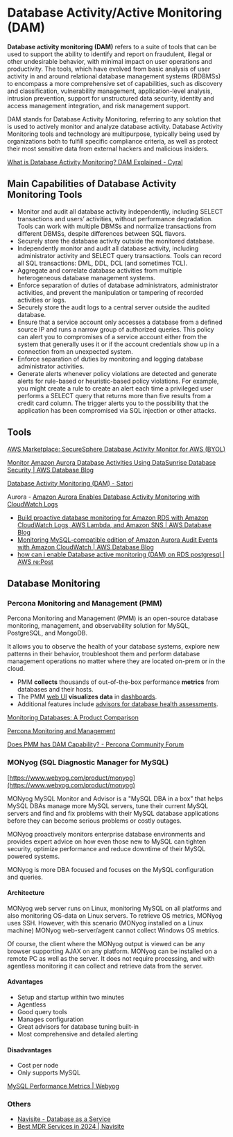 # Database Activity/Active Monitoring (DAM)

**Database activity monitoring (DAM)** refers to a suite of tools that can be used to support the ability to identify and report on fraudulent, illegal or other undesirable behavior, with minimal impact on user operations and productivity. The tools, which have evolved from basic analysis of user activity in and around relational database management systems (RDBMSs) to encompass a more comprehensive set of capabilities, such as discovery and classification, vulnerability management, application-level analysis, intrusion prevention, support for unstructured data security, identity and access management integration, and risk management support.

DAM stands for Database Activity Monitoring, referring to any solution that is used to actively monitor and analyze database activity. Database Activity Monitoring tools and technology are multipurpose, typically being used by organizations both to fulfill specific compliance criteria, as well as protect their most sensitive data from external hackers and malicious insiders.

[What is Database Activity Monitoring? DAM Explained - Cyral](https://cyral.com/glossary/database-activity-monitoring/)

## Main Capabilities of Database Activity Monitoring Tools

- Monitor and audit all database activity independently, including SELECT transactions and users’ activities, without performance degradation. Tools can work with multiple DBMSs and normalize transactions from different DBMSs, despite differences between SQL flavors.
- Securely store the database activity outside the monitored database.
- Independently monitor and audit all database activity, including administrator activity and SELECT query transactions. Tools can record all SQL transactions: DML, DDL, DCL (and sometimes TCL).
- Aggregate and correlate database activities from multiple heterogeneous database management systems.
- Enforce separation of duties of database administrators, administrator activities, and prevent the manipulation or tampering of recorded activities or logs.
- Securely store the audit logs to a central server outside the audited database.
- Ensure that a service account only accesses a database from a defined source IP and runs a narrow group of authorized queries. This policy can alert you to compromises of a service account either from the system that generally uses it or if the account credentials show up in a connection from an unexpected system.
- Enforce separation of duties by monitoring and logging database administrator activities.
- Generate alerts whenever policy violations are detected and generate alerts for rule-based or heuristic-based policy violations. For example, you might create a rule to create an alert each time a privileged user performs a SELECT query that returns more than five results from a credit card column. The trigger alerts you to the possibility that the application has been compromised via SQL injection or other attacks.

## Tools

[AWS Marketplace: SecureSphere Database Activity Monitor for AWS (BYOL)](https://aws.amazon.com/marketplace/pp/prodview-3wa5bmj5ol4g4)

[Monitor Amazon Aurora Database Activities Using DataSunrise Database Security | AWS Database Blog](https://aws.amazon.com/blogs/database/monitor-amazon-aurora-database-activities-using-datasunrise-database-security/)

[Database Activity Monitoring (DAM) - Satori](https://satoricyber.com/glossary/dam-database-activity-monitoring/)

Aurora - [Amazon Aurora Enables Database Activity Monitoring with CloudWatch Logs](https://aws.amazon.com/about-aws/whats-new/2017/09/amazon-aurora-enables-database-activity-monitoring-with-cloudwatch-logs/)

- [Build proactive database monitoring for Amazon RDS with Amazon CloudWatch Logs, AWS Lambda, and Amazon SNS | AWS Database Blog](https://aws.amazon.com/blogs/database/build-proactive-database-monitoring-for-amazon-rds-with-amazon-cloudwatch-logs-aws-lambda-and-amazon-sns/)
- [Monitoring MySQL-compatible edition of Amazon Aurora Audit Events with Amazon CloudWatch | AWS Database Blog](https://aws.amazon.com/blogs/database/monitoring-amazon-aurora-audit-events-with-amazon-cloudwatch/)
- [how can i enable Database active monitoring (DAM) on RDS postgresql | AWS re:Post](https://repost.aws/questions/QUgtKfclpwSumFcvCv9aZ8Hg/how-can-i-enable-database-active-monitoring-dam-on-rds-postgresql)

## Database Monitoring

### Percona Monitoring and Management (PMM)

Percona Monitoring and Management (PMM) is an open-source database monitoring, management, and observability solution for MySQL, PostgreSQL, and MongoDB.

It allows you to observe the health of your database systems, explore new patterns in their behavior, troubleshoot them and perform database management operations no matter where they are located on-prem or in the cloud.

- PMM **collects** thousands of out-of-the-box performance **metrics** from databases and their hosts.
- The PMM [web UI](https://docs.percona.com/percona-monitoring-and-management/get-started/interface.html) **visualizes data** in [dashboards](https://docs.percona.com/percona-monitoring-and-management/details/dashboards/).
- Additional features include [advisors for database health assessments](https://docs.percona.com/percona-monitoring-and-management/details/develop-checks/index.html).

[Monitoring Databases: A Product Comparison](https://www.percona.com/blog/monitoring-databases-a-product-comparison/)

[Percona Monitoring and Management](https://docs.percona.com/percona-monitoring-and-management/)

[Does PMM has DAM Capability? - Percona Community Forum](https://forums.percona.com/t/does-pmm-has-dam-capability/15695)

### MONyog (SQL Diagnostic Manager for MySQL)

[https://www.webyog.com/product/monyog](https://www.webyog.com/product/monyog)

MONyog MySQL Monitor and Advisor is a "MySQL DBA in a box" that helps MySQL DBAs manage more MySQL servers, tune their current MySQL servers and find and fix problems with their MySQL database applications before they can become serious problems or costly outages.

MONyog proactively monitors enterprise database environments and provides expert advice on how even those new to MySQL can tighten security, optimize performance and reduce downtime of their MySQL powered systems.

MONyog is more DBA focused and focuses on the MySQL configuration and queries.

#### Architecture

MONyog web server runs on Linux, monitoring MySQL on all platforms and also monitoring OS-data on Linux servers. To retrieve OS metrics, MONyog uses SSH. However, with this scenario (MONyog installed on a Linux machine) MONyog web-server/agent cannot collect Windows OS metrics.

Of course, the client where the MONyog output is viewed can be any browser supporting AJAX on any platform. MONyog can be installed on a remote PC as well as the server. It does not require processing, and with agentless monitoring it can collect and retrieve data from the server.

#### Advantages

- Setup and startup within two minutes
- Agentless
- Good query tools
- Manages configuration
- Great advisors for database tuning built-in
- Most comprehensive and detailed alerting

#### Disadvantages

- Cost per node
- Only supports MySQL

[MySQL Performance Metrics | Webyog](https://webyog.com/blog/monyog/top-performance-metrics-monitor-mysql-connections-buffer-pool-usage/)

### Others

- [Navisite - Database as a Service](https://www.navisite.com/services/platform-services/)
- [Best MDR Services in 2024 | Navisite](https://www.navisite.com/services/managed-detection-and-response/)
